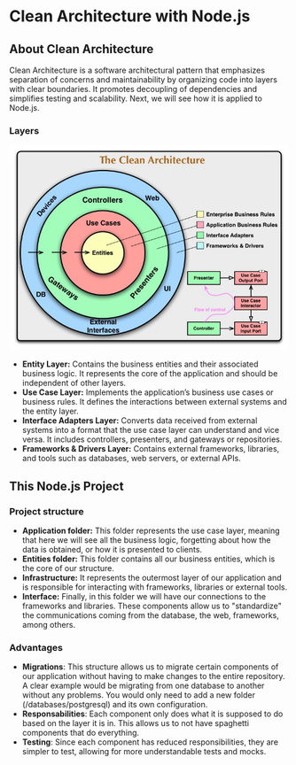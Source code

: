 # Clean Architecture with Node.js

## About Clean Architecture

Clean Architecture is a software architectural pattern that emphasizes separation of concerns and maintainability by organizing code into layers with clear boundaries. It promotes decoupling of dependencies and simplifies testing and scalability. Next, we will see how it is applied to Node.js.


### Layers

![Clean](/CleanArchitecture.jpg)

- **Entity Layer:** Contains the business entities and their associated business logic. It represents the core of the application and should be independent of other layers.
- **Use Case Layer:** Implements the application’s business use cases or business rules. It defines the interactions between external systems and the entity layer.
- **Interface Adapters Layer:** Converts data received from external systems into a format that the use case layer can understand and vice versa. It includes controllers, presenters, and gateways or repositories.
- **Frameworks & Drivers Layer:** Contains external frameworks, libraries, and tools such as databases, web servers, or external APIs.


## This Node.js Project

### Project structure

- **Application folder:** This folder represents the use case layer, meaning that here we will see all the business logic, forgetting about how the data is obtained, or how it is presented to clients.
- **Entities folder:** This folder contains all our business entities, which is the core of our structure.
- **Infrastructure:** It represents the outermost layer of our application and is responsible for interacting with frameworks, libraries or external tools.
- **Interface:** Finally, in this folder we will have our connections to the frameworks and libraries. These components allow us to "standardize" the communications coming from the database, the web, frameworks, among others.

### Advantages

- **Migrations**: This structure allows us to migrate certain components of our application without having to make changes to the entire repository. A clear example would be migrating from one database to another without any problems. You would only need to add a new folder (/databases/postgresql) and its own configuration.
- **Responsabilities**: Each component only does what it is supposed to do based on the layer it is in. This allows us to not have spaghetti components that do everything.
- **Testing**: Since each component has reduced responsibilities, they are simpler to test, allowing for more understandable tests and mocks.
